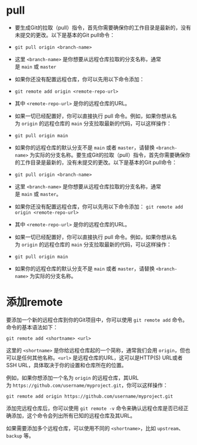 # pull
- 要生成Git的拉取（pull）指令，首先你需要确保你的工作目录是最新的，没有未提交的更改。以下是基本的Git pull命令：
- `git pull origin <branch-name>`
- 这里 `<branch-name>` 是你想要从远程仓库拉取的分支名称，通常是 `main` 或 `master`


- 如果你还没有配置远程仓库，你可以先用以下命令添加：
- `git remote add origin <remote-repo-url>`
- 其中 `<remote-repo-url>` 是你的远程仓库的URL。

- 如果一切已经配置好，你可以直接执行 pull 命令。例如，如果你想从名为 `origin` 的远程仓库的 `main` 分支拉取最新的代码，可以这样操作：
- `git pull origin main`

- 如果你的远程仓库的默认分支不是 `main` 或者 `master`，请替换 `<branch-name>` 为实际的分支名称。要生成Git的拉取（pull）指令，首先你需要确保你的工作目录是最新的，没有未提交的更改。以下是基本的Git pull命令：
- `git pull origin <branch-name>`
- 这里 `<branch-name>` 是你想要从远程仓库拉取的分支名称，通常是 `main` 或 `master`。

- 如果你还没有配置远程仓库，你可以先用以下命令添加：
`git remote add origin <remote-repo-url>`
- 其中 `<remote-repo-url>` 是你的远程仓库的URL。

- 如果一切已经配置好，你可以直接执行 pull 命令。例如，如果你想从名为 `origin` 的远程仓库的 `main` 分支拉取最新的代码，可以这样操作：
- `git pull origin main`
- 如果你的远程仓库的默认分支不是 `main` 或者 `master`，请替换 `<branch-name>` 为实际的分支名称。

# 添加remote
要添加一个新的远程仓库到你的Git项目中，你可以使用 `git remote add` 命令。命令的基本语法如下：

`git remote add <shortname> <url>`

这里的 `<shortname>` 是你给远程仓库起的一个简称，通常我们会用 `origin`，但也可以是任何其他名称。`<url>` 是远程仓库的URL，这可以是HTTP(S) URL或者SSH URL，具体取决于你的设置和仓库所在的位置。

例如，如果你想添加一个名为 `origin` 的远程仓库，其URL为 `https://github.com/username/myproject.git`，你可以这样操作：

`git remote add origin https://github.com/username/myproject.git`

添加完远程仓库后，你可以使用 `git remote -v` 命令来确认远程仓库是否已经正确添加，这个命令会列出所有已知的远程仓库及其URL。

如果需要添加多个远程仓库，可以使用不同的 `<shortname>`，比如 `upstream`、`backup` 等。




